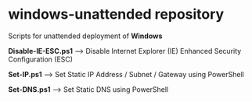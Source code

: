 # windows-unattended repository

Scripts for unattended deployment of **Windows**

**Disable-IE-ESC.ps1** --> Disable Internet Explorer (IE) Enhanced Security Configuration (ESC)

**Set-IP.ps1** --> Set Static IP Address / Subnet / Gateway using PowerShell

**Set-DNS.ps1** --> Set Static DNS using PowerShell
